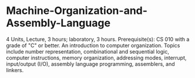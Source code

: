 # Machine-Organization-and-Assembly-Language
4 Units, Lecture, 3 hours; laboratory, 3 hours. Prerequisite(s): CS 010 with a grade of "C" or better. An introduction to computer organization. Topics include number representation, combinational and sequential logic, computer instructions, memory organization, addressing modes, interrupt, input/output (I/O), assembly language programming, assemblers, and linkers.
